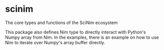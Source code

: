 # scinim
The core types and functions of the SciNim ecosystem

This package also defines Nim type to directly interact with Python's Numpy array from Nim. In the examples, there is an example on how to use Nim to iterate over Numpy's array buffer directly.
